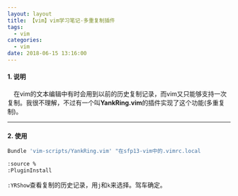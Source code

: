 ```yaml
---
layout: layout
title: 【vim】vim学习笔记-多重复制插件
tags:
  - vim
categories:
  - vim
date: 2018-06-15 13:16:00
---
```

#### 1. 说明
&emsp;在vim的文本编辑中有时会用到以前的历史复制记录，而vim又只能够支持一次复制。我很不理解，不过有一个叫**YankRing.vim**的插件实现了这个功能(多重复制)。
<!--more-->

---

#### 2. 使用
``` bash
Bundle 'vim-scripts/YankRing.vim' "在sfp13-vim中的.vimrc.local
```
``` bash
:source %
:PluginInstall
```
`:YRShow`查看复制的历史记录，用`j`和`k`来选择。驾车确定。
